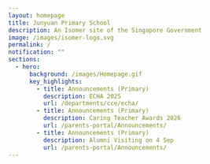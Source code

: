 ```yaml
---
layout: homepage
title: Junyuan Primary School
description: An Isomer site of the Singapore Government
image: /images/isomer-logo.svg
permalink: /
notification: ""
sections:
  - hero:
      background: /images/Homepage.gif
      key_highlights:
        - title: Announcements (Primary)
          description: ECHA 2025
          url: /departments/cce/echa/
        - title: Announcements (Primary)
          description: Caring Teacher Awards 2026
          url: /parents-portal/Announcements/
        - title: Announcements (Primary)
          description: Alumni Visiting on 4 Sep
          url: /parents-portal/Announcements/
---
```

